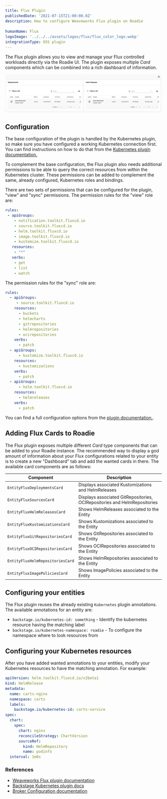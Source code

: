```yaml
---
title: Flux Plugin
publishedDate: '2021-07-15T21:00:00.0Z'
description: How to configure Weaveworks Flux plugin on Roadie

humanName: Flux
logoImage: '../../../assets/logos/flux/flux_color_logo.webp'
integrationType: OSS plugin
---
```


The Flux plugin allows you to view and manage your Flux controlled workloads directly via the Roadie UI. The plugin exposes multiple _Card_ components which can be combined into a rich dashboard of information. 

![Two cards from Flux plugin displaying information](./two-flux-cards.webp)

## Configuration

The base configuration of the plugin is handled by the Kubernetes plugin, so make sure you have configured a working Kubernetes connection first. You can find instructions on how to do that from the [Kubernetes plugin documentation.](/docs/integrations/kubernetes/)  

To complement the base configuration, the Flux plugin also needs additional permissions to be able to query the correct resources from within the Kubernetes cluster. These permissions can be added to complement the same, already configured, Kubernetes roles and bindings.

There are two sets of permissions that can be configured for the plugin, "view" and "sync" permissions. The permission rules for the "view" role are:

```yaml
rules:
 - apiGroups:
    - notification.toolkit.fluxcd.io
    - source.toolkit.fluxcd.io
    - helm.toolkit.fluxcd.io
    - image.toolkit.fluxcd.io
    - kustomize.toolkit.fluxcd.io
   resources:
    - "*"
   verbs:
    - get
    - list
    - watch
```

The permission rules for the "sync" role are:

```yaml
rules:
  - apiGroups:
     - source.toolkit.fluxcd.io
    resources:
      - buckets
      - helmcharts
      - gitrepositories
      - helmrepositories
      - ocirepositories
    verbs:
      - patch
  - apiGroups:
      - kustomize.toolkit.fluxcd.io
    resources:
      - kustomizations
    verbs:
      - patch
  - apiGroups:
      - helm.toolkit.fluxcd.io
    resources:
      - helmreleases
    verbs:
      - patch
```


You can find a full configuration options from the [plugin documentation.](https://github.com/weaveworks/weaveworks-backstage/tree/main/plugins/backstage-plugin-flux#readme).



## Adding Flux Cards to Roadie

The Flux plugin exposes multiple different _Card_ type components that can be added to your Roadie instance. The recommended way to display a god amount of information about your Flux configurations related to your entity is to create a new "Dashboard" tab and add the wanted cards in there. The available card components are as follows:

| Component                        | Description                                                               |
|----------------------------------|---------------------------------------------------------------------------|
| `EntityFluxDeploymentsCard`      | Displays associated Kustomizations and HelmReleases                       |
| `EntityFluxSourcesCard`          | Displays associated GitRepositories, OCIRepositories and HelmRepositories |
| `EntityFluxHelmReleasesCard`     | Shows HelmReleases associated to the Entity                               |
| `EntityFluxKustomizationsCard`   | Shows Kustomizations associated to the Entity                             |
| `EntityFluxGitRepositoriesCard`  | Shows GitRepositories associated to the Entity                            |
| `EntityFluxOCIRepositoriesCard`  | Shows OCIRepositories associated to the Entity                            |
| `EntityFluxHelmRepositoriesCard` | Shows HelmRepositories associated to the Entity                           |
| `EntityFluxImagePoliciesCard`    | Shows ImagePolicies associated to the Entity                              |


## Configuring your entities

The Flux plugin reuses the already existing `Kubernetes` plugin annotations. The available annotations for an entity are:
* `backstage.io/kubernetes-id: something` - Identify the kubernetes resource having the matching label
* `backstage.io/kubernetes-namespace: roadie` - To configure the namespace where to look resources from

## Configuring your Kubernetes resources

After you have added wanted annotations to your entities, modify your Kubernetes resources to have the matching annotation. For example:

```yaml
apiVersion: helm.toolkit.fluxcd.io/v2beta1
kind: HelmRelease
metadata:
  name: carts-nginx
  namespace: carts
  labels:
    backstage.io/kubernetes-id: carts-service
spec:
  chart:
    spec:
      chart: nginx
      reconcileStrategy: ChartVersion
      sourceRef:
        kind: HelmRepository
        name: podinfo
  interval: 1m0s
```


### References
* [Weaveworks Flux plugin documentation](https://github.com/weaveworks/weaveworks-backstage/tree/main/plugins/backstage-plugin-flux#readme)
* [Backstage Kubernetes plugin docs](https://backstage.io/docs/features/kubernetes/configuration#common-backstageiokubernetes-id-label)
* [Broker Configuration documentation](/docs/integrations/broker)
